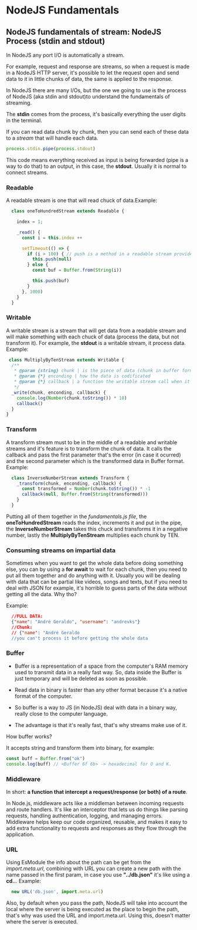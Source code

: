 # NodeJS Fundamentals

## NodeJS fundamentals of stream: NodeJS Process (stdin and stdout)

In NodeJS any port I/O is automatically a stream.

For example, request and response are streams, so when a request is made in a NodeJS HTTP server, it's possible to let the request open and send data to it in little chunks of data, the same is applied to the response.

In NodeJS there are many I/Os, but the one we going to use is the process of NodeJS (aka stdin and stdout)to understand the fundamentals of streaming.

The **stdin** comes from the process, it's basically everything the user digits in the terminal.

If you can read data chunk by chunk, then you can send each of these data to a *stream* that will handle each data.

```js
process.stdin.pipe(process.stdout)
```

This code means everything received as input is being forwarded (pipe is a way to do that) to an output, in this case, the **stdout**. Usually it is normal to connect streams.

### Readable

A readable stream is one that will read chuck of data.Example:

```js
  class oneToHundredStream extends Readable {

    index = 1;

    _read() {
      const i = this.index ++

      setTimeout(() => {
        if (i > 100) { // push is a method in a readable stream provide data to whoever is consuming it
          this.push(null)
        } else {
          const buf = Buffer.from(String(i))

          this.push(buf)
        }
      }, 1000)
    }
  }
```

### Writable

A writable stream is a stream that will get data from a readable stream and will make something with each chuck of data (process the data, but not transform it). For example, the **stdout** is a writable stream, it process data. Example:

```js
 class MultiplyByTenStream extends Writable { 
  /**
   * @param {string} chunk | is the piece of data (chunk in buffer format) from the readable stream
   * @param {*} enconding | how the data is codificated
   * @param {*} callback | a function the writable stream call when it finishing processing each chunk of data
   */
  _write(chunk, enconding, callback) {
    console.log(Number(chunk.toString()) * 10)
    callback()
  }
}
```

### Transform

A transform stream must to be in the middle of a readable and writable streams and it's feature is to transform the chunk of data. It calls the callback and pass the first parameter that's the error (in case it ocurred) and the second parameter which is the transformed data in Buffer format. Example:

```js
  class InverseNumberStream extends Transform {
    _transform(chunk, enconding, callback) {
      const transformed = Number(chunk.toString()) * -1
      callback(null, Buffer.from(String(transformed)))
    }
  }
```

Putting all of them together in the *fundamentals.js file*, the **oneToHundredStream** reads the index, increments it and put in the pipe, the **InverseNumberStream** takes this chuck and transforms it in a negative number, lastly the  **MultiplyByTenStream** multiplies each chunk by TEN.

### Consuming streams on impartial data

Sometimes when you want to get the whole data before doing something else, you can by using a **for await** to wait for each chunk, then you need to put all them together and do anything with it. Usually you will be dealing with data that can be partial like videos, songs and texts, but if you need to deal with JSON for example, it's horrible to guess parts of the data without getting all the data. Why tho?

Example:

```json
  //FULL DATA: 
  {"name": "André Geraldo", "username": "andrevks"}
  //Chunk:
  // {"name": "André Geraldo
  //you can't process it before getting the whole data
```

### Buffer

- Buffer is a representation of a space from the computer's RAM memory used to transmit data in a really fast way. So, data inside the Buffer is just temporary and will be deleted as soon as possible.

- Read data in binary is faster than any other format because it's a native format of the computer.

- So buffer is a way to JS (in NodeJS) deal with data in a binary way, really close to the computer language.

- The advantage is that it's really fast, that's why streams make use of it.

How buffer works?

It accepts string and transform them into binary, for example:

```js
const buff = Buffer.from("ok")
console.log(buff) // <Buffer 6f 6b> -> hexadecimal for O and K.

```

### Middleware

In short: **a function that intercept a request/response (or both) of a route**.

In Node.js, middleware acts like a middleman between incoming requests and route handlers. It's like an interceptor that lets us do things like parsing requests, handling authentication, logging, and managing errors. Middleware helps keep our code organized, reusable, and makes it easy to add extra functionality to requests and responses as they flow through the application.


### URL

Using EsModule the info about the path can be get from the *import.meta.url*, combining with URL you can create a new path with the name passed in the first param, in case you use **"../db.json"** it's like using a **cd..**. Example:

```js
  new URL('db.json', import.meta.url)
```

Also, by default when you pass the path, NodeJS will take into account the local where the server is being executed as the place to begin the path, that's why was used the URL and import.meta.url. Using this, doesn't matter where the server is executed.
